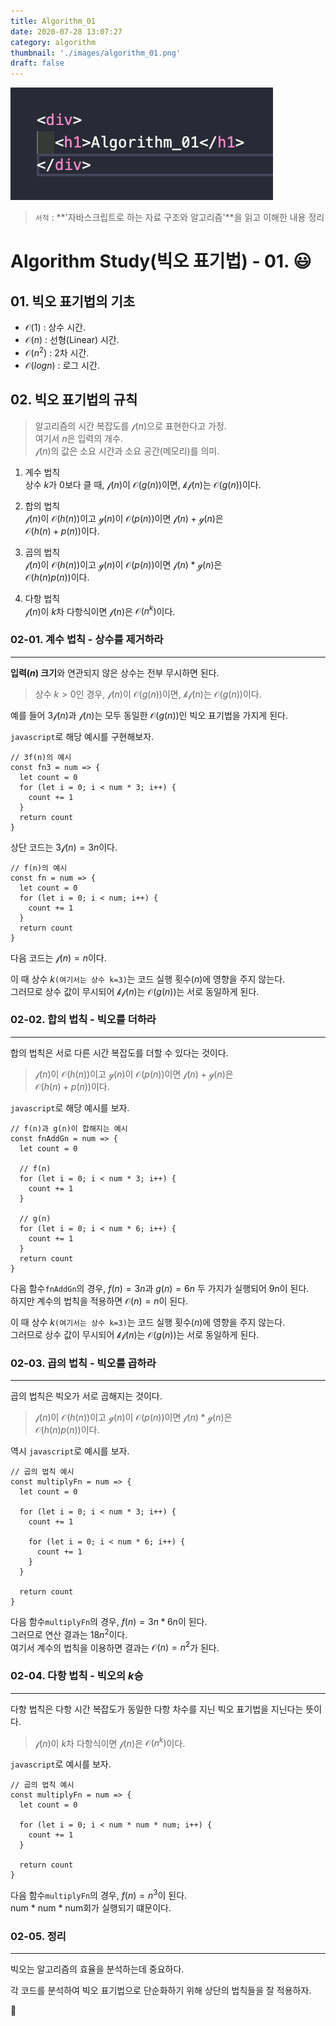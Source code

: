 ```yaml
---
title: Algorithm_01
date: 2020-07-28 13:07:27
category: algorithm
thumbnail: './images/algorithm_01.png'
draft: false
---
```


![](./images/algorithm_01.png)

> `서적` : **'자바스크립트로 하는 자료 구조와 알고리즘'**을 읽고 이해한 내용 정리

# Algorithm Study(빅오 표기법) - 01. 😃

## 01. 빅오 표기법의 기초

- $\mathcal{O}(1)$ : 상수 시간.
- $\mathcal{O}(n)$ : 선형(Linear) 시간.
- $\mathcal{O}(n^2)$ : 2차 시간.
- $\mathcal{O}(log{}n)$ : 로그 시간.

## 02. 빅오 표기법의 규칙

> 알고리즘의 시간 복잡도를 $\mathcal{f}(n)$으로 표현한다고 가정.  
> 여기서 $n$은 입력의 개수.  
> $\mathcal{f}(n)$의 값은 소요 시간과 소요 공간(메모리)를 의미.

1. 계수 법칙  
   상수 $k$가 $0$보다 클 때, $\mathcal{f}(n)$이 $\mathcal{O}(g(n))$이면, $\mathcal{kf}(n)$는 $\mathcal{O}(g(n))$이다.

2. 합의 법칙  
   $\mathcal{f}(n)$이 $\mathcal{O}(h(n))$이고 $\mathcal{g}(n)$이 $\mathcal{O}(p(n))$이면 $\mathcal{f}(n) + \mathcal{g}(n)$은  
   $\mathcal{O}(h(n) + p(n))$이다.

3. 곱의 법칙  
   $\mathcal{f}(n)$이 $\mathcal{O}(h(n))$이고 $\mathcal{g}(n)$이 $\mathcal{O}(p(n))$이면 $\mathcal{f}(n) * \mathcal{g}(n)$은  
   $\mathcal{O}(h(n)p(n))$이다.

4. 다항 법칙  
   $\mathcal{f}(n)$이 $k$차 다항식이면 $\mathcal{f}(n)$은 $\mathcal{O}(n^k)$이다.

### 02-01. 계수 법칙 - 상수를 제거하라

---

**입력($n$) 크기**와 연관되지 않은 상수는 전부 무시하면 된다.

> 상수 $k > 0$인 경우, $\mathcal{f}(n)$이 $\mathcal{O}(g(n))$이면, $\mathcal{kf}(n)$는 $\mathcal{O}(g(n))$이다.

예를 들어 $3\mathcal{f}(n)$과 $\mathcal{f}(n)$는 모두 동일한 $\mathcal{O}(g(n))$인 빅오 표기법을 가지게 된다.

`javascript`로 해당 예시를 구현해보자.

```js{1}
// 3f(n)의 예시
const fn3 = num => {
  let count = 0
  for (let i = 0; i < num * 3; i++) {
    count += 1
  }
  return count
}
```

상단 코드는 $3\mathcal{f}(n)=3n$이다.

```js{1}
// f(n)의 예시
const fn = num => {
  let count = 0
  for (let i = 0; i < num; i++) {
    count += 1
  }
  return count
}
```

다음 코드는 $\mathcal{f}(n)=n$이다.

이 때 상수 $k$`(여기서는 상수 k=3)`는 코드 실행 횟수($n$)에 영향을 주지 않는다.  
그러므로 상수 값이 무시되어 $\mathcal{kf}(n)$는 $\mathcal{O}(g(n))$는 서로 동일하게 된다.

### 02-02. 합의 법칙 - 빅오를 더하라

---

합의 법칙은 서로 다른 시간 복잡도를 더할 수 있다는 것이다.

> $\mathcal{f}(n)$이 $\mathcal{O}(h(n))$이고 $\mathcal{g}(n)$이 $\mathcal{O}(p(n))$이면 $\mathcal{f}(n) + \mathcal{g}(n)$은  
> $\mathcal{O}(h(n) + p(n))$이다.

`javascript`로 해당 예시를 보자.

```js{1}
// f(n)과 g(n)이 합해지는 예시
const fnAddGn = num => {
  let count = 0

  // f(n)
  for (let i = 0; i < num * 3; i++) {
    count += 1
  }

  // g(n)
  for (let i = 0; i < num * 6; i++) {
    count += 1
  }
  return count
}
```

다음 함수`fnAddGn`의 경우, $f(n)=3n$과 $g(n)=6n$ 두 가지가 실행되어 9n이 된다.  
하지만 계수의 법칙을 적용하면 $\mathcal{O}(n)=n$이 된다.

이 때 상수 $k$`(여기서는 상수 k=3)`는 코드 실행 횟수($n$)에 영향을 주지 않는다.  
그러므로 상수 값이 무시되어 $\mathcal{kf}(n)$는 $\mathcal{O}(g(n))$는 서로 동일하게 된다.

### 02-03. 곱의 법칙 - 빅오를 곱하라

---

곱의 법칙은 빅오가 서로 곱해지는 것이다.

> $\mathcal{f}(n)$이 $\mathcal{O}(h(n))$이고 $\mathcal{g}(n)$이 $\mathcal{O}(p(n))$이면 $\mathcal{f}(n) * \mathcal{g}(n)$은  
> $\mathcal{O}(h(n)p(n))$이다.

역시 `javascript`로 예시를 보자.

```js{1}
// 곱의 법칙 예시
const multiplyFn = num => {
  let count = 0

  for (let i = 0; i < num * 3; i++) {
    count += 1

    for (let i = 0; i < num * 6; i++) {
      count += 1
    }
  }

  return count
}
```

다음 함수`multiplyFn`의 경우, $f(n)=3n*6n$이 된다.  
그러므로 연산 결과는 $18n^2$이다.  
여기서 계수의 법칙을 이용하면 결과는 $\mathcal{O}(n)=n^2$가 된다.

### 02-04. 다항 법칙 - 빅오의 $k$승

---

다항 법칙은 다항 시간 복잡도가 동일한 다항 차수를 지닌 빅오 표기법을 지닌다는 뜻이다.

> $\mathcal{f}(n)$이 $k$차 다항식이면 $\mathcal{f}(n)$은 $\mathcal{O}(n^k)$이다.

`javascript`로 예시를 보자.

```js{1}
// 곱의 법칙 예시
const multiplyFn = num => {
  let count = 0

  for (let i = 0; i < num * num * num; i++) {
    count += 1
  }

  return count
}
```

다음 함수`multiplyFn`의 경우, $f(n)=n^3$이 된다.  
num \* num \* num회가 실행되기 떄문이다.

### 02-05. 정리

---

빅오는 알고리즘의 효율을 분석하는데 중요하다.

각 코드를 분석하여 빅오 표기법으로 단순화하기 위해 상단의 법칙들을 잘 적용하자.

👋
